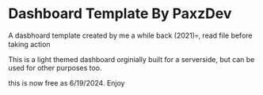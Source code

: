 # Dashboard Template By PaxzDev
 A dasbhoard template created by me a while back (2021)💀, read file before taking action

This is a light themed dashboard orginially built for a serverside, but can be used for other purposes too. 

this is now free as 6/19/2024. Enjoy

